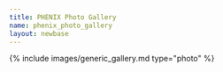 ```yaml
---
title: PHENIX Photo Gallery
name: phenix_photo_gallery
layout: newbase
---
```

{% include images/generic_gallery.md type="photo" %}
